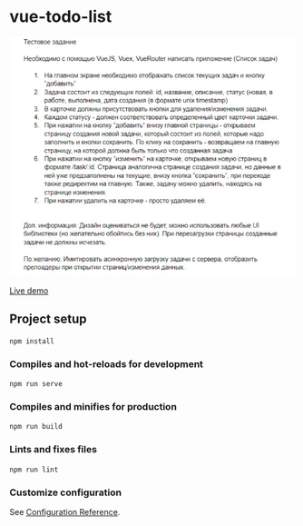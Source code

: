 # vue-todo-list

![Task](img/task-1.jpg)

[Live demo](https://vboyarkin.github.io/vue-todo-list/)

## Project setup

```
npm install
```

### Compiles and hot-reloads for development

```
npm run serve
```

### Compiles and minifies for production

```
npm run build
```

### Lints and fixes files

```
npm run lint
```

### Customize configuration

See [Configuration Reference](https://cli.vuejs.org/config/).
